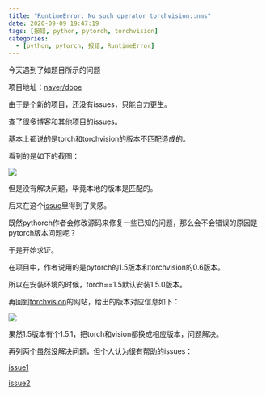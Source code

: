 ```yaml
---
title: "RuntimeError: No such operator torchvision::nms"
date: 2020-09-09 19:47:19
tags: [报错, python, pytorch, torchvision]
categories: 
  - [python, pytorch, 报错, RuntimeError]
---
```

今天遇到了如题目所示的问题

项目地址：[naver/dope](https://github.com/naver/dope)

由于是个新的项目，还没有issues，只能自力更生。

<!-- more -->

查了很多博客和其他项目的issues。

基本上都说的是torch和torchvision的版本不匹配造成的。

看到的是如下的截图：

<img src="/images/pytorchError1/img1.png">

但是没有解决问题，毕竟本地的版本是匹配的。

后来在这个[issue](https://github.com/pytorch/vision/issues/1622)里得到了灵感。

既然pythorch作者会修改源码来修复一些已知的问题，那么会不会错误的原因是pytorch版本问题呢？

于是开始求证。

在项目中，作者说用的是pytorch的1.5版本和torchvision的0.6版本。

所以在安装环境的时候，torch==1.5默认安装1.5.0版本。

再回到[torchvision](https://github.com/pytorch/vision)的网站，给出的版本对应信息如下：

<img src="/images/pytorchError1/img2.png">

果然1.5版本有个1.5.1，把torch和vision都换成相应版本，问题解决。

再列两个虽然没解决问题，但个人认为很有帮助的issues：

[issue1](https://github.com/pytorch/vision/issues/1405)

[issue2](https://github.com/pytorch/vision/issues/1489)
